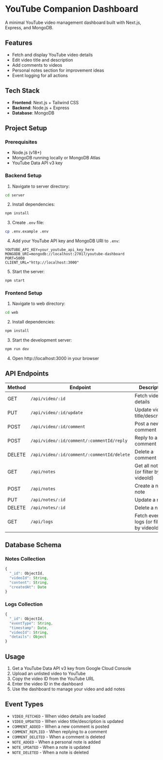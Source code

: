 # YouTube Companion Dashboard

A minimal YouTube video management dashboard built with Next.js, Express, and MongoDB.

## Features

- Fetch and display YouTube video details
- Edit video title and description
- Add comments to videos
- Personal notes section for improvement ideas
- Event logging for all actions

## Tech Stack

- **Frontend**: Next.js + Tailwind CSS
- **Backend**: Node.js + Express
- **Database**: MongoDB

## Project Setup

### Prerequisites

- Node.js (v18+)
- MongoDB running locally or MongoDB Atlas
- YouTube Data API v3 key

### Backend Setup

1. Navigate to server directory:
```bash
cd server
```

2. Install dependencies:
```bash
npm install
```

3. Create `.env` file:
```bash
cp .env.example .env
```

4. Add your YouTube API key and MongoDB URI to `.env`:
```
YOUTUBE_API_KEY=your_youtube_api_key_here
MONGODB_URI=mongodb://localhost:27017/youtube-dashboard
PORT=5000
CLIENT_URL="http://localhost:3000"
```

5. Start the server:
```bash
npm start
```

### Frontend Setup

1. Navigate to web directory:
```bash
cd web
```

2. Install dependencies:
```bash
npm install
```

3. Start the development server:
```bash
npm run dev
```

4. Open http://localhost:3000 in your browser

## API Endpoints

| Method | Endpoint | Description |
|--------|----------|-------------|
| GET | `/api/video/:id` | Fetch video details |
| PUT | `/api/video/:id/update` | Update video title/description |
| POST | `/api/video/:id/comment` | Post a new comment |
| POST | `/api/video/:id/comment/:commentId/reply` | Reply to a comment |
| DELETE | `/api/video/:id/comment/:commentId/delete` | Delete a comment |
| GET | `/api/notes` | Get all notes (or filter by videoId) |
| POST | `/api/notes` | Create a new note |
| PUT | `/api/notes/:id` | Update a note |
| DELETE | `/api/notes/:id` | Delete a note |
| GET | `/api/logs` | Fetch event logs (or filter by videoId) |

## Database Schema

### Notes Collection
```javascript
{
  "_id": ObjectId,
  "videoId": String,
  "content": String,
  "createdAt": Date
}
```

### Logs Collection
```javascript
{
  "_id": ObjectId,
  "eventType": String,
  "timestamp": Date,
  "videoId": String,
  "details": Object
}
```

## Usage

1. Get a YouTube Data API v3 key from Google Cloud Console
2. Upload an unlisted video to YouTube
3. Copy the video ID from the YouTube URL
4. Enter the video ID in the dashboard
5. Use the dashboard to manage your video and add notes

## Event Types

- `VIDEO_FETCHED` - When video details are loaded
- `VIDEO_UPDATED` - When video title/description is updated
- `COMMENT_ADDED` - When a new comment is posted
- `COMMENT_REPLIED` - When replying to a comment
- `COMMENT_DELETED` - When a comment is deleted
- `NOTE_ADDED` - When a personal note is added
- `NOTE_UPDATED` - When a note is updated
- `NOTE_DELETED` - When a note is deleted